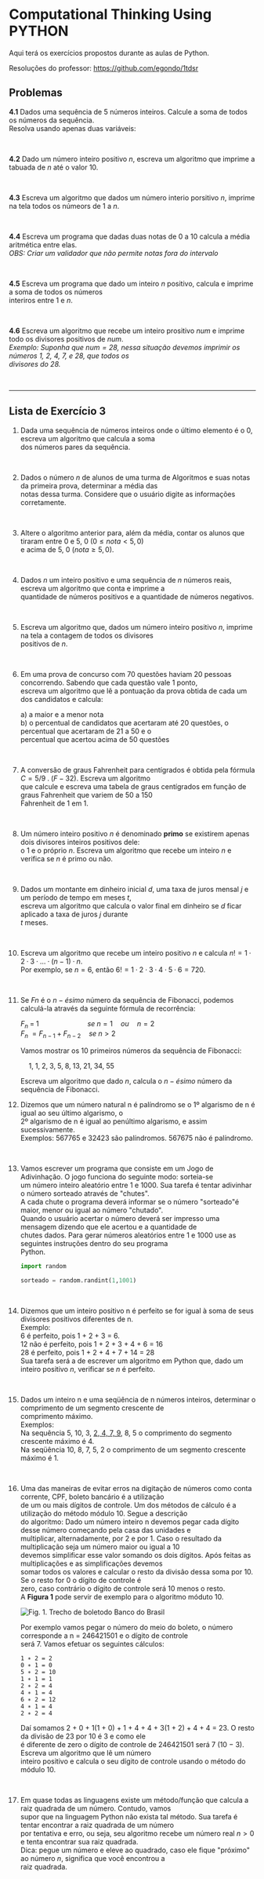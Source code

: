 # Computational Thinking Using PYTHON

Aqui terá os exercícios propostos durante as aulas de Python.

Resoluções do professor: https://github.com/egondo/1tdsr

## Problemas

**4.1** Dados uma sequência de 5 números inteiros. Calcule a soma de todos os números da sequência. <br>
    Resolva usando apenas duas variáveis:

<br>

**4.2** Dado um número inteiro positivo *n*, escreva um algoritmo que imprime a tabuada de *n* até o valor 10. <br>

<br>

**4.3** Escreva um algoritmo que dados um número interio porsitivo *n*, imprime na tela todos os númeors de 1 a *n*.

<br>

**4.4** Escreva um programa que dadas duas notas de 0 a 10 calcula a média aritmética entre elas. <br>
    *OBS: Criar um validador que não permite notas fora do intervalo*

<br>

**4.5** Escreva um programa que dado um inteiro *n* positivo, calcula e imprime a soma de todos os números <br>
    interiros entre 1 e *n*.

<br>

**4.6** Escreva um algoritmo que recebe um inteiro prositivo *num* e imprime todo os divisores positivos de *num*. <br>
    *Exemplo: Suponha que $num = 28$, nessa situação devemos imprimir os números 1, 2, 4, 7, e 28, que todos os* <br>
    *divisores do 28.*

<br>

---

## Lista de Exercício 3

1.  Dada uma sequência de números inteiros onde o último elemento é o $0$, escreva um algoritmo que calcula a soma <br>
    dos números pares da sequência.

<br>

2.  Dados o número $n$ de alunos de uma turma de Algoritmos e suas notas da primeira prova, determinar a média das <br>
    notas dessa turma. Considere que o usuário digite as informações corretamente.

<br>

3.  Altere o algoritmo anterior para, além da média, contar os alunos que tiraram entre 0 e 5, 0 $(0 ≤ nota < 5, 0)$ <br>
    e acima de 5, 0 $(nota ≥ 5, 0)$.

<br>

4.  Dados $n$ um inteiro positivo e uma sequência de $n$ números reais, escreva um algoritmo que conta e imprime a <br>
    quantidade de números positivos e a quantidade de números negativos.

<br>

5.  Escreva um algoritmo que, dados um número inteiro positivo $n$, imprime na tela a contagem de todos os divisores <br>
    positivos de $n$.

<br>

6.  Em uma prova de concurso com 70 questões haviam 20 pessoas concorrendo. Sabendo que cada questão vale 1 ponto, <br>
    escreva um algoritmo que lê a pontuação da prova obtida de cada um dos candidatos e calcula: <br>
    
    a)  a maior e a menor nota <br>
    b)  o percentual de candidatos que acertaram até 20 questões, o percentual que acertaram de 21 a 50 e o <br>
        percentual que acertou acima de 50 questões

<br>

7.  A conversão de graus Fahrenheit para centígrados é obtida pela fórmula $C = 5/9 \; .\;(F − 32)$. Escreva um algoritmo <br>
    que calcule e escreva uma tabela de graus centígrados em função de graus Fahrenheit que variem de 50 a 150 <br>
    Fahrenheit de 1 em 1.

<br>

8.  Um número inteiro positivo $n$ é denominado **primo** se existirem apenas dois divisores inteiros positivos dele: <br>
    o 1 e o próprio $n$. Escreva um algoritmo que recebe um inteiro $n$ e verifica se $n$ é primo ou não.

<br>

9.  Dados um montante em dinheiro inicial $d$, uma taxa de juros mensal $j$ e um período de tempo em meses $t$, <br>
    escreva um algoritmo que calcula o valor final em dinheiro se $d$ ficar aplicado a taxa de juros $j$ durante <br>
    $t$ meses.

<br>

10. Escreva um algoritmo que recebe um inteiro positivo $n$ e calcula $n! = 1\; ·\;2 \;· \; 3 \; · \; ... \; · \;(n − 1)\;·\; n$. <br>
    Por exemplo, se $n = 6$, então $6! = 1\; ·\; 2\; ·\; 3\; ·\; 4\; ·\; 5\; ·\; 6 = 720$.

<br>

11. Se $Fn$ é o $n-ésimo$ número da sequência de Fibonacci, podemos calculá-la através da seguinte fórmula de recorrência:

    $F_n\; =\; 1\quad\quad\quad\quad\quad\quad se\; n = 1\quad ou\quad n = 2$ <br>
    $F_n\; = F_{n-1}\; +\; F_{n-2}\quad se\; n > 2$

    Vamos mostrar os 10 primeiros números da sequência de Fibonacci:

    $\quad1,\; 1,\; 2,\; 3,\; 5,\; 8,\; 13,\; 21,\; 34,\; 55$

    Escreva um algoritmo que dado $n$, calcula o $n-ésimo$ número da sequência de Fibonacci.

12. Dizemos que um número natural n é palíndromo se o 1º algarismo de n é igual ao seu último algarismo, o <br> 
    2º algarismo de n é igual ao penúltimo algarismo, e assim sucessivamente. <br>
    Exemplos: 567765 e 32423 são palíndromos. 567675 não é palíndromo.

<br>

13. Vamos escrever um programa que consiste em um Jogo de Adivinhação. O jogo funciona do seguinte modo: sorteia-se <br>
    um número inteiro aleatório entre 1 e 1000. Sua tarefa é tentar adivinhar o número sorteado através de "chutes".<br>
    A cada chute o programa deverá informar se o número "sorteado"é maior, menor ou igual ao número "chutado". <br>
    Quando o usuário acertar o número deverá ser impresso uma mensagem dizendo que ele acertou e a quantidade de <br>
    chutes dados. Para gerar números aleatórios entre 1 e 1000 use as seguintes instruções dentro do seu programa <br>
    Python. 
    
    ```python
    import random

    sorteado = random.randint(1,1001)
    ```

<br>

14. Dizemos que um inteiro positivo n é perfeito se for igual à soma de seus divisores positivos diferentes de n. <br>
    Exemplo: <br>
    6 é perfeito, pois 1 + 2 + 3 = 6.<br>
    12 não é perfeito, pois 1 + 2 + 3 + 4 + 6 = 16<br>
    28 é perfeito, pois 1 + 2 + 4 + 7 + 14 = 28<br>
    Sua tarefa será a de escrever um algoritmo em Python que, dado um inteiro positivo $n$, verificar se $n$ é perfeito.

<br>

15. Dados um inteiro n e uma seqüência de n números inteiros, determinar o comprimento de um segmento crescente de <br>
    comprimento máximo. <br>
    Exemplos: <br>
    Na sequência 5, 10, 3, <u>2, 4, 7, 9</u>, 8, 5 o comprimento do segmento crescente máximo é 4. <br>
    Na seqüência 10, 8, 7, 5, 2 o comprimento de um segmento crescente máximo é 1.

<br>

16. Uma das maneiras de evitar erros na digitação de números como conta corrente, CPF, boleto bancário é a utilização <br>
    de um ou mais dígitos de controle. Um dos métodos de cálculo é a utilização do método módulo 10. Segue a descrição <br>
    do algoritmo: Dado um número inteiro n devemos pegar cada dígito desse número começando pela casa das unidades e <br>
    multiplicar, alternadamente, por 2 e por 1. Caso o resultado da multiplicação seja um número maior ou igual a 10 <br>
    devemos simplificar esse valor somando os dois dígitos. Após feitas as multiplicações e as simplificações devemos <br>
    somar todos os valores e calcular o resto da divisão dessa soma por 10. Se o resto for 0 o dígito de controle é <br>
    zero, caso contrário o dígito de controle será 10 menos o resto. <br>
    A **Figura 1** pode servir de exemplo para o algoritmo móduto 10.

    ![Fig. 1. Trecho de boletodo Banco do Brasil](imgs/figura-1:-trecho-de-boleto-do-banco-do-brasil.png)

    Por exemplo vamos pegar o número do meio do boleto, o número corresponde a n = 246421501 e o dígito de controle <br>
    será 7. Vamos efetuar os seguintes cálculos:

        1 ∗ 2 = 2
        0 ∗ 1 = 0
        5 ∗ 2 = 10
        1 ∗ 1 = 1
        2 ∗ 2 = 4
        4 ∗ 1 = 4
        6 ∗ 2 = 12
        4 ∗ 1 = 4
        2 ∗ 2 = 4
        
    Daí somamos 2 + 0 + 1(1 + 0) + 1 + 4 + 4 + 3(1 + 2) + 4 + 4 = 23. O resto da divisão de 23 por 10 é 3 e como ele <br>
    é diferente de zero o dígito de controle de 246421501 será 7 (10 − 3). Escreva um algoritmo que lê um número <br>
    inteiro positivo e calcula o seu dígito de controle usando o método do módulo 10.

<br>

17. Em quase todas as linguagens existe um método/função que calcula a raiz quadrada de um número. Contudo, vamos <br>
    supor que na linguagem Python não exista tal método. Sua tarefa é tentar encontrar a raiz quadrada de um número <br>
    por tentativa e erro, ou seja, seu algoritmo recebe um número real $n > 0$ e tenta encontrar sua raiz quadrada. <br>
    Dica: pegue um número e eleve ao quadrado, caso ele fique "próximo" ao número $n$, significa que você encontrou a <br>
    raiz quadrada.
